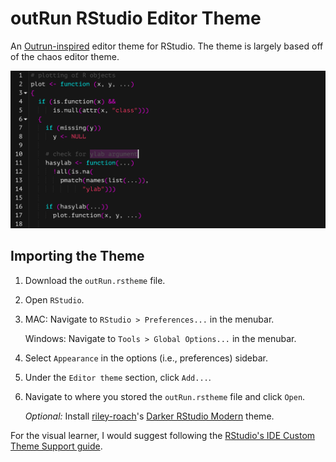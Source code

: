 # outRun RStudio Editor Theme

An [Outrun-inspired](https://www.reddit.com/r/outrun) editor theme for RStudio. The theme is largely based off of the chaos editor theme.

![Example of Outrun Theme](https://github.com/camkay/outRun/blob/master/example/outrun_theme_example.png)

## Importing the Theme

1. Download the `outRun.rstheme` file. 

1. Open `RStudio`.

1. MAC: Navigate to `RStudio > Preferences...` in the menubar.

   Windows: Navigate to `Tools > Global Options...` in the menubar.
   
1. Select `Appearance` in the options (i.e., preferences) sidebar.

1. Under the `Editor theme` section, click `Add...`.

1. Navigate to where you stored the `outRun.rstheme` file and click `Open`.

&nbsp;&nbsp;&nbsp;&nbsp;&nbsp;&nbsp;*Optional:* Install [riley-roach](https://github.com/riley-roach)'s [Darker RStudio Modern](https://github.com/riley-roach/daRkStudio) theme.

For the visual learner, I would suggest following the [RStudio's IDE Custom Theme Support guide](https://blog.rstudio.com/2018/10/29/rstudio-ide-custom-theme-support/#importing-a-custom-theme).
